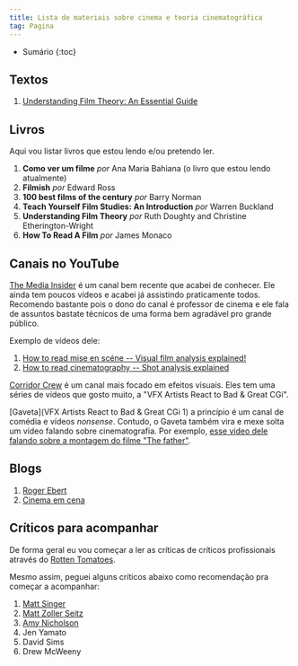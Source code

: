 ```yaml
---
title: Lista de materiais sobre cinema e teoria cinematográfica
tag: Pagina
---
```


* Sumário
{:toc}

## Textos

1. [Understanding Film Theory: An Essential Guide](https://nofilmschool.com/Film-theory-basic-terms)

## Livros

Aqui vou listar livros que estou lendo e/ou pretendo ler.

1. **Como ver um filme** *por* Ana Maria Bahiana (o livro que estou lendo atualmente)
1. **Filmish** *por* Edward Ross
2. **100 best films of the century** *por* Barry Norman
3. **Teach Yourself Film Studies: An Introduction** *por* Warren Buckland
4. **Understanding Film Theory** *por* Ruth Doughty and Christine Etherington-Wright
5. **How To Read A Film** *por* James Monaco

## Canais no YouTube

[The Media Insider](https://www.youtube.com/c/TheMediaInsider) é um canal bem recente que acabei de conhecer. Ele ainda tem poucos vídeos e acabei já assistindo praticamente todos. Recomendo bastante pois o dono do canal é professor de cinema e ele fala de assuntos bastate técnicos de uma forma bem agradável pro grande público.

Exemplo de vídeos dele:

1. [How to read mise en scéne -- Visual film analysis explained!](https://www.youtube.com/watch?v=ueSh66xktkk&t=335s)
2. [How to read cinematography -- Shot analysis explained](https://www.youtube.com/watch?v=dhWIDCnktwc)

[Corridor Crew](https://www.youtube.com/user/samandniko) é um canal mais focado em efeitos visuais. Eles tem uma séries de vídeos que gosto muito, a "VFX Artists React to Bad & Great CGi".

[Gaveta](VFX Artists React to Bad & Great CGi 1) a princípio é um canal de comédia e vídeos *nonsense*. Contudo, o Gaveta também vira e mexe solta um vídeo falando sobre cinematografia. Por exemplo, [esse video dele falando sobre a montagem do filme "The father"](https://www.youtube.com/watch?v=tDe6Jk8LoPk).

## Blogs

1. [Roger Ebert](https://www.rogerebert.com/)
2. [Cinema em cena](https://cinemaemcena.com.br/critica)

## Críticos para acompanhar

De forma geral eu vou começar a ler as críticas de críticos profissionais através do [Rotten Tomatoes](https://www.rottentomatoes.com/).

Mesmo assim, peguei alguns críticos abaixo como recomendação pra começar a acompanhar:

1. [Matt Singer](https://www.rottentomatoes.com/critic/matt-singer/movies)
2. [Matt Zoller Seitz](https://www.rottentomatoes.com/critic/matt-zoller-seitz/movies)
3. [Amy Nicholson](https://www.rottentomatoes.com/critic/amy-nicholson/movies)
4. Jen Yamato
5. David Sims
6. Drew McWeeny
